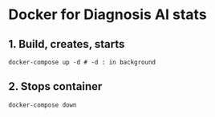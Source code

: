 # Docker for Diagnosis AI stats
## 1. Build, creates, starts
```
docker-compose up -d # -d : in background
```

## 2. Stops container
```
docker-compose down
```
